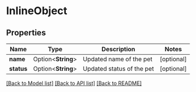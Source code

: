 # InlineObject

## Properties

Name | Type | Description | Notes
------------ | ------------- | ------------- | -------------
**name** | Option<**String**> | Updated name of the pet | [optional]
**status** | Option<**String**> | Updated status of the pet | [optional]

[[Back to Model list]](../README.md#documentation-for-models) [[Back to API list]](../README.md#documentation-for-api-endpoints) [[Back to README]](../README.md)


